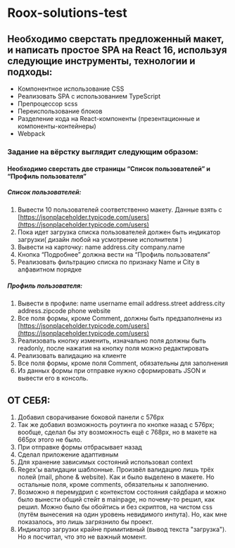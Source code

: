 # Roox-solutions-test

## Необходимо сверстать предложенный макет, и написать простое SPA на React 16, используя следующие инструменты, технологии и подходы:

- Компонентное использование CSS
- Реализовать SPA с использованием TypeScript
- Препроцессор scss
- Переиспользование блоков
- Разделение кода на React-компоненты (презентационные и компоненты-контейнеры)
- Webpack

### **Задание на вёрстку выглядит следующим образом:**

#### Необходимо сверстать две страницы “Список пользователей” и “Профиль пользователя”

##### Список пользователей:
1. Вывести 10 пользователей соответственно макету. Данные взять  с [https://jsonplaceholder.typicode.com/users](https://jsonplaceholder.typicode.com/users)
2. Пока идет загрузка списка пользователей должен быть индикатор загрузки( дизайн любой на усмотрение исполнителя )
3. Вывести на карточку: 
    name
    address.city
    company.name
4. Кнопка “Подробнее” должна вести на “Профиль пользователя”
5. Реализовать фильтрацию списка по признаку Name и City в алфавитном порядке

##### Профиль пользователя:
1. Вывести в профиле:
    name
    username
    email
    address.street
    address.city
    address.zipcode
    phone
    website
2. Все поля формы, кроме Comment, должны быть предзаполнены из [https://jsonplaceholder.typicode.com/users](https://jsonplaceholder.typicode.com/users)
3. Реализовать кнопку изменить, изначально поля должны быть readonly, после нажатия на кнопку поля можно редактировать
4. Реализовать валидацию на клиенте
5. Все поля формы, кроме поля Comment, обязательны для заполнения
6. Из данных формы при отправке нужно сформировать JSON и вывести его в консоль.

## ОТ СЕБЯ:

1. Добавил сворачивание боковой панели с 576px
2. Так же добавил возможность роутинга по кнопке назад с 576px; вообще, сделал бы эту возможность ещё с 768px, но в макете на 665px этого не было.
3. При отправке формы отбрасывает назад
4. Сделал приложение адаптивным
5. Для хранение зависимых состояний использовал context
6. Regex'ы валидации шаблонные. Произвёл валидацию лишь трёх полей (mail, phone & website). Как и было выделено в макете. Но остальные поля, кроме comments, обязательны к заполнению.
7. Возможно я перемудрил с контекстом состояния сайдбара и можно было вынести общий стейт в mainpage, но почему-то решил, как решил. Можно было бы обойтись и без скриптов, на чистом css (путём вынесения на один уровень невидимого инпута). Но, как мне показалось, это лишь загрязнило бы проект.
8. Индикатор загрузки крайне примитивный (вывод текста "загрузка"). Но я посчитал, что это не важный момент.
